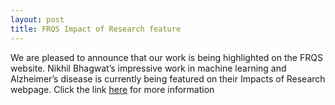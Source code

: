 ```yaml
---
layout: post
title: FRQS Impact of Research feature
---
```

We are pleased to announce that our work is being highlighted on the FRQS website. Nikhil Bhagwat’s impressive
work in machine learning and Alzheimer’s disease is currently being featured on their Impacts of Research webpage. 
Click the link [here](http://www.scientifique-en-chef.gouv.qc.ca/en/impacts-of-research-cat/predire-lalzheimer-cinq-ans-avant/) for more information 
